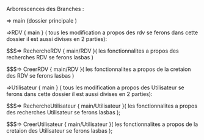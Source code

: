 Arborescences des Branches :

=> main (dossier principale )

=>RDV { main } ( tous les modification a propos des rdv se ferons dans cette dossier il est aussi divises en 2 parties):

$$$=> RechercheRDV { main/RDV }( les fonctionnalites a propos des recherches RDV se ferons lasbas )

$$$=> CreerRDV { main/RDV }( les fonctionnalites a propos de la cretaion des RDV se ferons lasbas )

=>Utilisateur { main } ( tous les modification a propos des Utilisateur se ferons dans cette dossier il est aussi divises en 2 parties):

$$$=> RechercheUtilisateur { main/Utilisateur }( les fonctionnalites a propos des recherches Utilisateur se ferons lasbas );

$$$=> CreerUtilisateur { main/Utilisateur }( les fonctionnalites a propos de la cretaion des Utilisateur se ferons lasbas );
